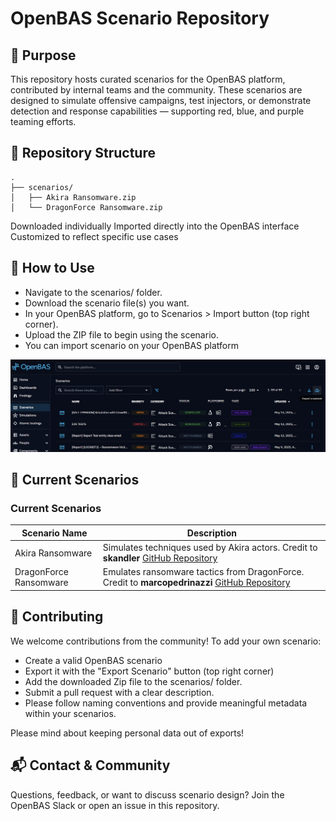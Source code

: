 # OpenBAS Scenario Repository
## 🎯 Purpose

This repository hosts curated scenarios for the OpenBAS platform, contributed by internal teams and the community. These scenarios are designed to simulate offensive campaigns, test injectors, or demonstrate detection and response capabilities — supporting red, blue, and purple teaming efforts.

## 📁 Repository Structure

```All scenario files are located directly in the scenarios/ folder and are ready for import into OpenBAS.
.
├── scenarios/
│   ├── Akira Ransomware.zip
│   └── DragonForce Ransomware.zip
```
Downloaded individually
Imported directly into the OpenBAS interface
Customized to reflect specific use cases
## 🚀 How to Use

  - Navigate to the scenarios/ folder.
  - Download the scenario file(s) you want.
  - In your OpenBAS platform, go to Scenarios > Import button (top right corner).
  - Upload the ZIP file to begin using the scenario.
  - You can import scenario on your OpenBAS platform
    
![scenario-import](./scenarios/assets/scenario-import.png)
## 🧪 Current Scenarios
### Current Scenarios
| Scenario Name           | Description                                         |
|-------------------------|-----------------------------------------------------|
| Akira Ransomware        | Simulates techniques used by Akira actors. Credit to **skandler** [GitHub Repository](https://github.com/skandler/simulate-akira) |
| DragonForce Ransomware  | Emulates ransomware tactics from DragonForce. Credit to **marcopedrinazzi** [GitHub Repository](https://github.com/marcopedrinazzi/simulate-dragonforce-ransomware) |

## 🤝 Contributing

We welcome contributions from the community!
To add your own scenario:
  - Create a valid OpenBAS scenario
  - Export it with the "Export Scenario" button (top right corner)
  - Add the downloaded Zip file to the scenarios/ folder.
  - Submit a pull request with a clear description.
  - Please follow naming conventions and provide meaningful metadata within your scenarios.

Please mind about keeping personal data out of exports!

## 📬 Contact & Community
Questions, feedback, or want to discuss scenario design?
Join the OpenBAS Slack or open an issue in this repository.
